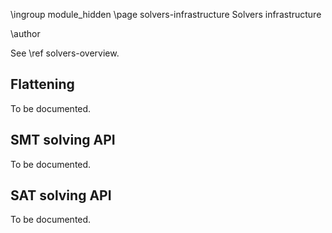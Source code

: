 \ingroup module_hidden 
\page solvers-infrastructure Solvers infrastructure

\author

See \ref solvers-overview.

## Flattening ##

To be documented.

## SMT solving API ##

To be documented.

## SAT solving API ##

To be documented.
